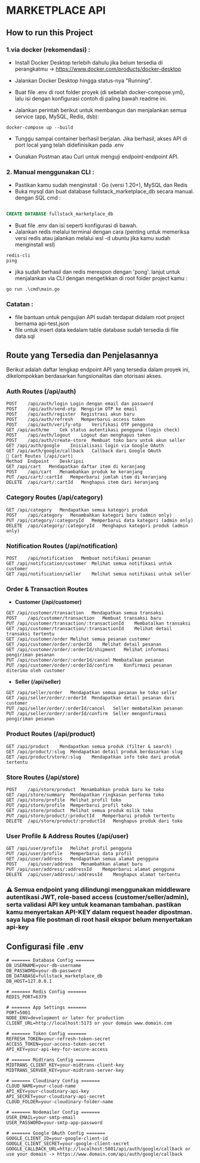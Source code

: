 # MARKETPLACE API 

## How to run this Project

### 1.via docker (rekomendasi) :
- Install Docker Desktop terlebih dahulu jika belum tersedia di perangkatmu → https://www.docker.com/products/docker-desktop

- Jalankan Docker Desktop hingga status-nya "Running".

-  Buat file .env di root folder proyek (di sebelah docker-compose.yml), lalu isi dengan konfigurasi contoh di paling bawah readme ini.

-  Jalankan perintah berikut untuk membangun dan menjalankan semua service (app, MySQL, Redis, dsb):
```
docker-compose up --build

```
-  Tunggu sampai container berhasil berjalan. Jika berhasil, akses API di port local yang telah didefinisikan pada .env

-   Gunakan Postman atau Curl untuk menguji endpoint-endpoint API.

### 2. Manual menggunakan CLI :
- Pastikan kamu sudah menginstall : Go (versi 1.20+), MySQL dan Redis
- Buka mysql dan buat database fullstack_marketplace_db secara manual. dengan SQL cmd :
``` SQL

CREATE DATABASE fullstack_marketplace_db

```
- Buat file .env dan isi seperti konfigurasi di bawah.
- Jalankan redis melalui terminal dengan cara (penting untuk memeriksa versi redis atau jalankan melalui wsl -d ubuntu jika kamu sudah menginstall wsl)
```
redis-cli
ping

```

- jika sudah berhasil dan redis merespon dengan 'pong'. lanjut untuk menjalankan via CLI dengan mengetikkan di root folder project kamu :
```
go run .\cmd\main.go

```

### Catatan :
- file bantuan untuk pengujian API sudah terdapat didalam root project bernama api-test.json
- file untuk insert data kedalam table database sudah tersedia di file data.sql

## Route yang Tersedia dan Penjelasannya
Berikut adalah daftar lengkap endpoint API yang tersedia dalam proyek ini, dikelompokkan berdasarkan fungsionalitas dan otorisasi akses.

### Auth Routes (/api/auth)
```plaintext
POST	/api/auth/login	Login dengan email dan password
POST	/api/auth/send-otp	Mengirim OTP ke email
POST	/api/auth/register	Registrasi akun baru
POST	/api/auth/refresh	Memperbarui access token
POST	/api/auth/verify-otp	Verifikasi OTP pengguna
GET	/api/auth/me	Cek status autentikasi pengguna (login check)
POST	/api/auth/logout	Logout dan menghapus token
POST	/api/auth/create-store	Membuat toko baru untuk akun seller
GET	/api/auth/google	Inisialisasi login via Google OAuth
GET	/api/auth/google/callback	Callback dari Google OAuth
🛒 Cart Routes (/api/cart)
Method	Endpoint	Deskripsi
GET	/api/cart	Mendapatkan daftar item di keranjang
POST	/api/cart	Menambahkan produk ke keranjang
PUT	/api/cart/:cartId	Memperbarui jumlah item di keranjang
DELETE	/api/cart/:cartId	Menghapus item dari keranjang
```

###  Category Routes (/api/category)
```plaintext
GET	/api/category	Mendapatkan semua kategori produk
POST	/api/category	Menambahkan kategori baru (admin only)
PUT	/api/category/:categoryId	Memperbarui data kategori (admin only)
DELETE	/api/category/:categoryId	Menghapus kategori produk (admin only)
```

### Notification Routes (/api/notification)
```plaintext
POST	/api/notification	Membuat notifikasi pesanan
GET	/api/notification/customer	Melihat semua notifikasi untuk customer
GET	/api/notification/seller	Melihat semua notifikasi untuk seller
```

### Order & Transaction Routes
- **Customer (/api/customer)**
 ```plaintext
GET	/api/customer/transaction	Mendapatkan semua transaksi
POST	/api/customer/transaction	Membuat transaksi baru
PUT	/api/customer/transaction/:transactionId	Membatalkan transaksi
GET	/api/customer/transaction/:transactionId	Melihat detail transaksi tertentu
GET	/api/customer/order	Melihat semua pesanan customer
GET	/api/customer/order/:orderId	Melihat detail pesanan
GET	/api/customer/order/:orderId/shipment	Melihat informasi pengiriman pesanan
PUT	/api/customer/order/:orderId/cancel	Membatalkan pesanan
PUT	/api/customer/order/:orderId/confirm	Konfirmasi pesanan diterima oleh customer
```
- **Seller (/api/seller)**
 ```plaintext
GET	/api/seller/order	Mendapatkan semua pesanan ke toko seller
GET	/api/seller/order/:orderId	Mendapatkan detail pesanan dari customer
PUT	/api/seller/order/:orderId/cancel	Seller membatalkan pesanan
PUT	/api/seller/order/:orderId/confirm	Seller mengonfirmasi pengiriman pesanan
 ```
### Product Routes (/api/product)
 ```plaintext
GET	/api/product	Mendapatkan semua produk (filter & search)
GET	/api/product/:slug	Mendapatkan detail produk berdasarkan slug
GET	/api/product/store/:slug	Mendapatkan info toko dari produk tertentu
 ```

### Store Routes (/api/store)
 ```plaintext
POST	/api/store/product	Menambahkan produk baru ke toko
GET	/api/store/summary	Mendapatkan ringkasan performa toko
GET	/api/store/profile	Melihat profil toko
PUT	/api/store/profile	Memperbarui profil toko
GET	/api/store/product	Melihat semua produk milik toko
PUT	/api/store/product/:productId	Memperbarui produk tertentu
DELETE	/api/store/product/:productId	Menghapus produk dari toko
 ```
### User Profile & Address Routes (/api/user)
 ```plaintext
GET	/api/user/profile	Melihat profil pengguna
PUT	/api/user/profile	Memperbarui data profil
GET	/api/user/address	Mendapatkan semua alamat pengguna
POST	/api/user/address	Menambahkan alamat baru
PUT	/api/user/address/:addressId	Memperbarui alamat pengguna
DELETE	/api/user/address/:addressId	Menghapus alamat tertentu
 ```

### **⚠️ Semua endpoint yang dilindungi menggunakan middleware autentikasi JWT, role-based access (customer/seller/admin), serta validasi API key untuk keamanan tambahan. pastikan kamu menyertakan API-KEY dalam request header dipostman. saya lupa file postman di root hasil ekspor belum menyertakan api-key**

## Configurasi file .env

```env
# ======= Database Config =======
DB_USERNAME=your-db-username
DB_PASSWORD=your-db-password
DB_DATABASE=fullstack_marketplace_db
DB_HOST=127.0.0.1

# ======= Redis Config =======
REDIS_PORT=6379

# ======= App Settings =======
PORT=5001
NODE_ENV=development or later for production
CLIENT_URL=http://localhost:5173 or your domain www.domain.com

# ======= Token Config =======
REFRESH_TOKEN=your-refresh-token-secret
ACCESS_TOKEN=your-access-token-secret
API_KEY=your-api-key-for-secure-access

# ======= Midtrans Config =======
MIDTRANS_CLIENT_KEY=your-midtrans-client-key
MIDTRANS_SERVER_KEY=your-midtrans-server-key

# ======= Cloudinary Config =======
CLOUD_NAME=your-cloud-name
API_KEY=your-cloudinary-api-key
API_SECRET=your-cloudinary-api-secret
CLOUD_FOLDER=your-cloudinary-folder-name

# ======= Nodemailer Config =======
USER_EMAIL=your-smtp-email
USER_PASSWORD=your-smtp-app-password

# ======= Google OAuth Config =======
GOOGLE_CLIENT_ID=your-google-client-id
GOOGLE_CLIENT_SECRET=your-google-client-secret
GOOGLE_CALLBACK_URL=http://localhost:5001/api/auth/google/callback or use your domain -> https://www.domain.com/api/auth/google/callback
```
